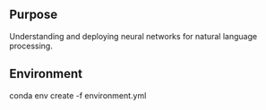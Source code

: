 ## Purpose

Understanding and deploying neural networks for natural language processing.

## Environment

conda env create -f environment.yml
